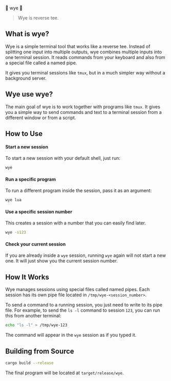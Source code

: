 🫲 wye 🫱

> Wye is reverse tee.

## What is wye?

Wye is a simple terminal tool that works like a reverse tee. Instead of splitting one input into multiple outputs, wye combines multiple inputs into one terminal session. It reads commands from your keyboard and also from a special file called a named pipe.

It gives you terminal sessions like `tmux`, but in a much simpler way without a background server.

## Wye use wye?

The main goal of wye is to work together with programs like `tmux`. It gives you a simple way to send commands and text to a terminal session from a different window or from a script.

## How to Use

#### Start a new session

To start a new session with your default shell, just run:
```sh
wye
```

#### Run a specific program

To run a different program inside the session, pass it as an argument:
```sh
wye lua
```

#### Use a specific session number

This creates a session with a number that you can easily find later.
```sh
wye -s123
```

#### Check your current session

If you are already inside a `wye` session, running `wye` again will not start a new one. It will just show you the current session number.

## How It Works

Wye manages sessions using special files called named pipes. Each session has its own pipe file located in `/tmp/wye-<session_number>`.

To send a command to a running session, you just need to write to its pipe file. For example, to send the `ls -l` command to session `123`, you can run this from another terminal:

```sh
echo "ls -l" > /tmp/wye-123
```
The command will appear in the `wye` session as if you typed it.

## Building from Source

```sh
cargo build --release
```

The final program will be located at `target/release/wye`.
